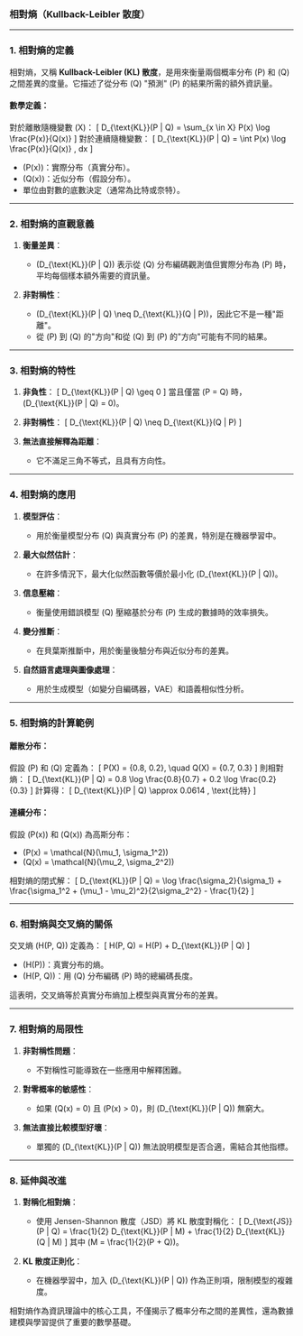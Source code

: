 ### 相對熵（Kullback-Leibler 散度）

---

### **1. 相對熵的定義**

相對熵，又稱 **Kullback-Leibler (KL) 散度**，是用來衡量兩個概率分布 \(P\) 和 \(Q\) 之間差異的度量。它描述了從分布 \(Q\) "預測" \(P\) 的結果所需的額外資訊量。

#### 數學定義：
對於離散隨機變數 \(X\)：
\[
D_{\text{KL}}(P \| Q) = \sum_{x \in X} P(x) \log \frac{P(x)}{Q(x)}
\]
對於連續隨機變數：
\[
D_{\text{KL}}(P \| Q) = \int P(x) \log \frac{P(x)}{Q(x)} \, dx
\]

- \(P(x)\)：實際分布（真實分布）。
- \(Q(x)\)：近似分布（假設分布）。
- 單位由對數的底數決定（通常為比特或奈特）。

---

### **2. 相對熵的直觀意義**

1. **衡量差異**：
   - \(D_{\text{KL}}(P \| Q)\) 表示從 \(Q\) 分布編碼觀測值但實際分布為 \(P\) 時，平均每個樣本額外需要的資訊量。

2. **非對稱性**：
   - \(D_{\text{KL}}(P \| Q) \neq D_{\text{KL}}(Q \| P)\)，因此它不是一種"距離"。
   - 從 \(P\) 到 \(Q\) 的"方向"和從 \(Q\) 到 \(P\) 的"方向"可能有不同的結果。

---

### **3. 相對熵的特性**

1. **非負性**：
   \[
   D_{\text{KL}}(P \| Q) \geq 0
   \]
   當且僅當 \(P = Q\) 時，\(D_{\text{KL}}(P \| Q) = 0\)。

2. **非對稱性**：
   \[
   D_{\text{KL}}(P \| Q) \neq D_{\text{KL}}(Q \| P)
   \]

3. **無法直接解釋為距離**：
   - 它不滿足三角不等式，且具有方向性。

---

### **4. 相對熵的應用**

1. **模型評估**：
   - 用於衡量模型分布 \(Q\) 與真實分布 \(P\) 的差異，特別是在機器學習中。

2. **最大似然估計**：
   - 在許多情況下，最大化似然函數等價於最小化 \(D_{\text{KL}}(P \| Q)\)。

3. **信息壓縮**：
   - 衡量使用錯誤模型 \(Q\) 壓縮基於分布 \(P\) 生成的數據時的效率損失。

4. **變分推斷**：
   - 在貝葉斯推斷中，用於衡量後驗分布與近似分布的差異。

5. **自然語言處理與圖像處理**：
   - 用於生成模型（如變分自編碼器，VAE）和語義相似性分析。

---

### **5. 相對熵的計算範例**

#### 離散分布：
假設 \(P\) 和 \(Q\) 定義為：
\[
P(X) = \{0.8, 0.2\}, \quad Q(X) = \{0.7, 0.3\}
\]
則相對熵：
\[
D_{\text{KL}}(P \| Q) = 0.8 \log \frac{0.8}{0.7} + 0.2 \log \frac{0.2}{0.3}
\]
計算得：
\[
D_{\text{KL}}(P \| Q) \approx 0.0614 \, \text{比特}
\]

#### 連續分布：
假設 \(P(x)\) 和 \(Q(x)\) 為高斯分布：
- \(P(x) = \mathcal{N}(\mu_1, \sigma_1^2)\)
- \(Q(x) = \mathcal{N}(\mu_2, \sigma_2^2)\)

相對熵的閉式解：
\[
D_{\text{KL}}(P \| Q) = \log \frac{\sigma_2}{\sigma_1} + \frac{\sigma_1^2 + (\mu_1 - \mu_2)^2}{2\sigma_2^2} - \frac{1}{2}
\]

---

### **6. 相對熵與交叉熵的關係**

交叉熵 \(H(P, Q)\) 定義為：
\[
H(P, Q) = H(P) + D_{\text{KL}}(P \| Q)
\]
- \(H(P)\)：真實分布的熵。
- \(H(P, Q)\)：用 \(Q\) 分布編碼 \(P\) 時的總編碼長度。

這表明，交叉熵等於真實分布熵加上模型與真實分布的差異。

---

### **7. 相對熵的局限性**

1. **非對稱性問題**：
   - 不對稱性可能導致在一些應用中解釋困難。

2. **對零概率的敏感性**：
   - 如果 \(Q(x) = 0\) 且 \(P(x) > 0\)，則 \(D_{\text{KL}}(P \| Q)\) 無窮大。

3. **無法直接比較模型好壞**：
   - 單獨的 \(D_{\text{KL}}(P \| Q)\) 無法說明模型是否合適，需結合其他指標。

---

### **8. 延伸與改進**

1. **對稱化相對熵**：
   - 使用 Jensen-Shannon 散度（JSD）將 KL 散度對稱化：
     \[
     D_{\text{JS}}(P \| Q) = \frac{1}{2} D_{\text{KL}}(P \| M) + \frac{1}{2} D_{\text{KL}}(Q \| M)
     \]
     其中 \(M = \frac{1}{2}(P + Q)\)。

2. **KL 散度正則化**：
   - 在機器學習中，加入 \(D_{\text{KL}}(P \| Q)\) 作為正則項，限制模型的複雜度。

相對熵作為資訊理論中的核心工具，不僅揭示了概率分布之間的差異性，還為數據建模與學習提供了重要的數學基礎。